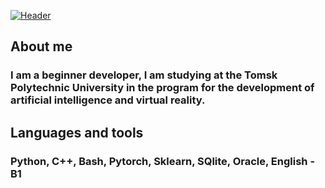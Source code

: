 [![Header](https://github.com/bledbereq/bledbereq/blob/main/assets/headergif.gif)](https://github.com/bledbereq?tab=repositories)

## About me
### I am a beginner developer, I am studying at the Tomsk Polytechnic University in the program for the development of artificial intelligence and virtual reality.

## Languages and tools
### Python, C++, Bash, Pytorch, Sklearn, SQlite, Oracle, English - B1
